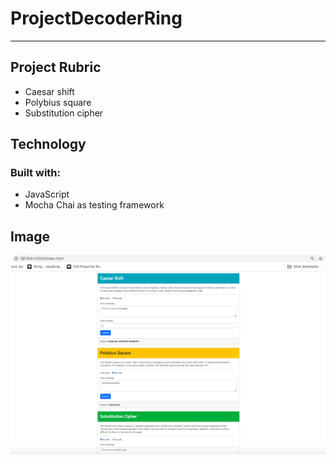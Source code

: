 # ProjectDecoderRing

---


## Project Rubric

- Caesar shift 
- Polybius square 
- Substitution cipher 

## Technology
   ### Built with:

  - JavaScript
  - Mocha Chai as testing framework

## Image

![Image](https://github.com/doshid20/ProjectDecoderRing/blob/main/ProjectDecodedRing.png)
